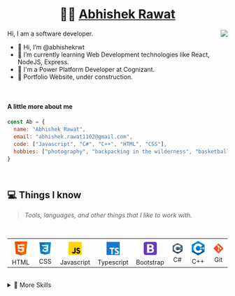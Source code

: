 <p align="center">
  <h1 align="center">👨‍💻 <a href="https://github.com/abhishekrwt">Abhishek Rawat</a></h1>
</p>
<img align="right" src="https://media.giphy.com/media/5iV4Op6eJsjBDxIXPi/giphy.gif">
<p>Hi, I am a software developer.</p>
<ul>
  <li>👋 Hi, I’m @abhishekrwt</li>
  <li>🌱 I’m currently learning Web Development technologies like React, NodeJS, Express.</li>
  <li>💼 I'm a Power Platform Developer at Cognizant.</li>
  <li>🧐 Portfolio Website, under construction.</li>
</ul>
<br>

#### A little more about me
```javascript
const Ab = {
  name: "Abhishek Rawat",
  email: "abhishek.rawat1102@gmail.com",
  code: ["Javascript", "C#", "C++", "HTML", "CSS"],
  hobbies: ["photography", "backpacking in the wilderness", "basketball"]
}
```
<br>

## 💻 Things I know
> <i>Tools, languages, and other things that I like to work with.</i>
<br>
<table>
  <tr>
    <td align="center" width="96">
      <a>
        <img src="https://github.com/abhishekrwt/abhishekrwt/blob/main/icons/html5.svg" width="40"/>
      </a>
      <br>HTML
    </td>
    <td align="center" width="96">
      <a>
        <img src="https://github.com/abhishekrwt/abhishekrwt/blob/main/icons/css3.svg" width="40"/>
      </a>
      <br>CSS
    </td>
    <td align="center" width="96">
      <a>
        <img src="https://github.com/abhishekrwt/abhishekrwt/blob/main/icons/javascript.svg" width="40"/>
      </a>
      <br>Javascript
    </td>
    <td align="center" width="96">
      <a>
        <img src="https://github.com/abhishekrwt/abhishekrwt/blob/main/icons/typescript.svg" width="40"/>
      </a>
      <br>Typescript
    </td>
    <td align="center" width="96">
      <a>
        <img src="https://github.com/abhishekrwt/abhishekrwt/blob/main/icons/bootstrap.svg" width="40"/>
      </a>
      <br>Bootstrap
    </td>
    <td align="center" width="96">
      <a>
        <img src="https://github.com/abhishekrwt/abhishekrwt/blob/main/icons/csharp.svg" width="40"/>
      </a>
      <br>C#
    </td>
    <td align="center" width="96">
      <a>
        <img src="https://github.com/abhishekrwt/abhishekrwt/blob/main/icons/cpluspluss.svg" width="40"/>
      </a>
      <br>C++
    </td>
    <td align="center" width="96">
      <a>
        <img src="https://github.com/abhishekrwt/abhishekrwt/blob/main/icons/git.svg" width="40"/>
      </a>
      <br>Git
    </td> 
  </tr>
</table>
<br>

<details>
<summary>💼 More Skills</summary>
<br>
  
![](https://img.shields.io/badge/Code-.NET-informational?style=flat&logo=.net&logoColor=white&color=4AB197)
![](https://img.shields.io/badge/Code-MongoDB-informational?style=flat&logo=MongoDB&logoColor=white&color=4AB197)
![](https://img.shields.io/badge/Code-MySQL-informational?style=flat&logo=MySQL&logoColor=white&color=4AB197)
![](https://img.shields.io/badge/Style-Sass-informational?style=flat&logo=Sass&logoColor=white&color=4AB197)
![](https://img.shields.io/badge/Tools-Postman-informational?style=flat&logo=Postman&logoColor=white&color=4AB197)
![](https://img.shields.io/badge/Tools-GitHub-informational?style=flat&logo=GitHub&logoColor=white&color=4AB197)
</details>

<br>
